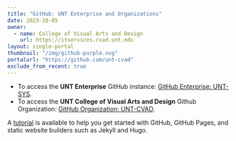 ```yaml
---
title: "GitHub: UNT Enterprise and Organizations"
date: 2023-10-05
owner:
  - name: College of Visual Arts and Design
    url: https://itservices.cvad.unt.edu
layout: single-portal
thumbnail: "/img/github-purple.svg"
portalurl: "https://github.com/unt-cvad"
exclude_from_recent: true
---
```

* To access the **UNT Enterprise** GitHub instance: [GitHub Enterprise: UNT-SYS](https://github.com/UNT-System 'GitHub Enterprise: UNT-SYS').
* To access the **UNT College of Visual Arts and Design** Github Organization: [GitHub Organization: UNT-CVAD](https://github.com/unt-cvad 'GitHub Organization: UNT-CVAD').

A [tutorial](/posts/github-announcement/ 'GitHub Tutorial') is available to help you get started with GitHub, GitHub Pages, and static website builders such as Jekyll and Hugo.